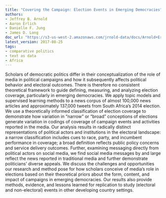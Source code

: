```yaml
---
title: "Covering the Campaign: Election Events in Emerging Democracies"
authors:
- Jeffrey B. Arnold
- Aaron Erlich
- Danielle F. Jung
- James D. Long
doc_url: "https://s3-us-west-2.amazonaws.com/jrnold-data/docs/Arnold+Erlich+Jung+Long+APSA+2017.pdf"
latest_version: 2017-08-25
tags: 
- comparative politics
- text as data
- Africa
---
```


Scholars of democratic politics differ in their conceptualization of the role of media in political campaigns and how it subsequently affects political behavior and electoral outcomes. There is therefore
no consistent theoretical framework to guide defining, measuring, and analyzing election coverage,
particularly in emerging democracies. We apply topic models and supervised learning methods to a
news corpus of almost 100,000 news articles and approximately 137,000 tweets from South Africa’s
2014 election. We use a theoretically informed classification of election coverage to demonstrate how
variation in “narrow” or “broad” conceptions of elections generate variation in codings of coverage
of campaign events and activities reported in the media. Our analysis results in radically distinct
representations of political actors and institutions in the electoral landscape: a narrow classification
includes cues to race, party, and incumbent performance in coverage; a broad definition reflects public
policy concerns and service delivery outcomes. Further, examining messaging directly from political
actors on social media, we find social media messages by and large reflect the news reported in traditional media and further demonstrate politicians’ diverse appeals. We discuss the challenges and opportunities our research and method pose for how scholars conceive of media’s role in elections based on their theoretical priors about the form, content, and impact of campaigns in emerging democracies. Our results also provide methods, evidence, and lessons learned for replication to study (electoral and non-electoral) events in other developing country settings.
